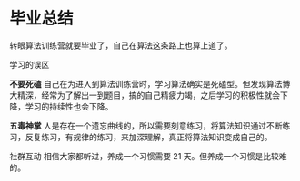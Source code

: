 # 毕业总结

转眼算法训练营就要毕业了，自己在算法这条路上也算上道了。

学习的误区

**不要死磕**
自己在为进入到算法训练营时，学习算法确实是死磕型。但发现算法博大精深，经常为了解出一到题目，搞的自己精疲力竭，之后学习的积极性就会下降，学习的持续性也会下降。

**五毒神掌**
人是存在一个遗忘曲线的，所以需要刻意练习，将算法知识通过不断练习，反复练习，有规律的练习，来加深理解，真正将算法知识变成自己的。

社群互动
相信大家都听过，养成一个习惯需要 21 天。但养成一个习惯是比较难的。
